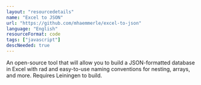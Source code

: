 ```yaml
---
layout: "resourcedetails"
name: "Excel to JSON"
url: "https://github.com/mhaemmerle/excel-to-json"
language: "English"
resourceFormat: code
tags: ["javascript"]
descNeeded: true
---
```


An open-source tool that will allow you to build a JSON-formatted database in Excel with rad and easy-to-use naming conventions for nesting, arrays, and more. Requires Leiningen to build.